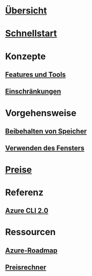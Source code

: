 # [Übersicht](overview.md)

# [Schnellstart](quickstart.md)

# Konzepte
## [Features und Tools](features.md)
## [Einschränkungen](limitations.md)

# Vorgehensweise
## [Beibehalten von Speicher](persisting-shell-storage.md)
## [Verwenden des Fensters](using-the-shell-window.md)

# [Preise](pricing.md)

# Referenz
## [Azure CLI 2.0](/cli/azure) 

# Ressourcen
## [Azure-Roadmap](https://azure.microsoft.com/roadmap/?category=monitoring-management)
## [Preisrechner](https://azure.microsoft.com/pricing/calculator/)
